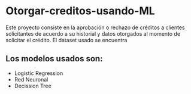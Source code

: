 # Otorgar-creditos-usando-ML

Este proyecto consiste en la aprobación o rechazo de créditos a clientes solicitantes de acuerdo a su historial y datos otorgados al momento de solicitar el crédito. 
El dataset usado se encuentra

## Los modelos usados son:
* Logistic Regression
* Red Neuronal
* Decission Tree
